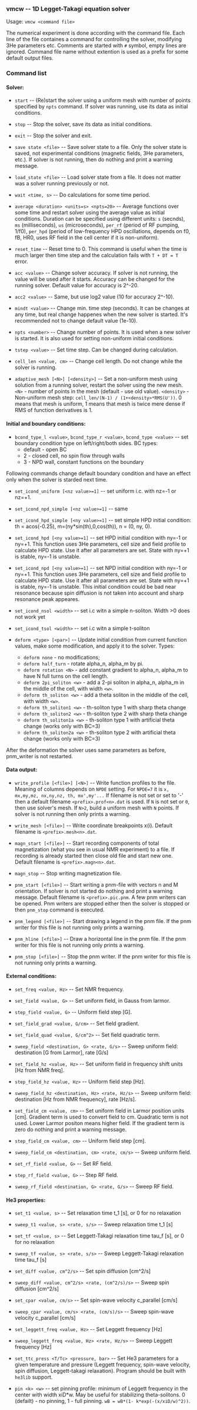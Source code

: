 ### vmcw -- 1D Legget-Takagi equation solver

Usage: `vmcw <command file>`

The numerical experiment is done according with the command file. Each
line of the file containes a command for controlling the solver,
modifying 3He parameters etc. Comments are started with `#` symbol,
empty lines are ignored. Command file name without extention is used as a prefix
for some default output files.

### Command list

#### Solver:

* `start` -- (Re)start the solver using a uniform mesh with number of
points specified by `npts` command. If solver was running, use its data
as initial conditions.

* `stop` -- Stop the solver, save its data as
initial conditions.

* `exit` -- Stop the solver and exit.

* `save state <file>` -- Save solver state to a file. Only the solver
state is saved, not experimental conditions (magnetic fields, 3He
parameters, etc.). If solver is not running, then do nothing and print
a warning message.

* `load_state <file>` -- Load solver state from a file. It does not matter
was a solver running previously or not.

* `wait <time, s>` -- Do calculations for some time period.

* `average <duration> <units=s> <npts=20>` -- Average functions over some time
and restart solver using the average value as initial conditions.
Duration can be specified using different units: `s` (secnds), `ms`
(milliseconds), `us` (microseconds), `per_rf` (period of RF pumping,
1/f0), `per_hpd` (period of low-frequency HPD oscillations, depends on
f0, fB, HR0, uses RF field in the cell center if it is non-uniform).

* `reset_time` -- Reset time to 0. This command is useful
when the time is much larger then time step and the calculation fails
with `T + DT = T` error.

* `acc <value>` -- Change solver accuracy. If solver is not running,
the value will be used after it starts. Accuracy can be changed for
the running solver. Default value for accuracy is 2^-20.

* `acc2 <value>` -- Same, but use log2 value (10 for accuracy 2^-10).

* `mindt <value>` -- Change min. time step (seconds). It can be changes
at any time, but real change happenes when the new solver is started.
It's recommended not to change default value (1e-10).

* `npts <number>` -- Change number of points. It is used when a new solver
is started. It is also used for setting non-uniform initial conditions.

* `tstep <value>` -- Set time step. Can be changed during calculation.

* `cell_len <value, cm>` -- Change cell length. Do not change while
the solver is running.

* `adaptive_mesh [<N>] [<density>]` -- Set a non-uniform mesh using
solution from a running solver, restart the solver using the new mesh.
`<N>` - number of points in the mesh (default - use old value).
`<density>` - Non-uniform mesh step: `cell_len/(N-1) / (1+<density>*RMS(U'))`.
0 means that mesh is uniform,  1 means that mesh is twice mere dense if
RMS of function derivatives is 1.

#### Initial and boundary conditions:

* `bcond_type_l <value>`, `bcond_type_r <value>`, `bcond_type <value>` --
  set boundary condition type on left/right/both sides.
  BC types:
  * default - open BC
  * 2 - closed cell, no spin flow through walls
  * 3 - NPD wall, constant functions on the boundary

Following commands change default boundary condition and have an effect
only when the solver is starded next time.

* `set_icond_uniform [<nz value>=1]` -- set uniform i.c. with nz=-1 or nz=+1.
* `set_icond_npd_simple [<nz value>=1]` -- same

* `set_icond_hpd_simple [<ny value>=1]` -- set simple HPD initial
condition: th = acos(-0.25), m=(ny*sin(th),0,cos(th)), n = (0, ny, 0).

* `set_icond_hpd [<ny value>=1]` -- set HPD initial condition with ny=-1
or ny=+1. This function uses 3He parameters, cell size and field profile
to calculate HPD state. Use it after all parameters are set. State with
ny=+1 is stable, ny=-1 is unstable.

* `set_icond_npd [<ny value>=1]` -- set NPD initial condition with ny=-1
or ny=+1. This function uses 3He parameters, cell size and field profile
to calculate HPD state. Use it after all parameters are set. State with
ny=+1 is stable, ny=-1 is unstable. This initial condition
could be bad near resonance because spin diffusion is not taken into account
and sharp resonance peak appeares.


* `set_icond_nsol <width>` -- set i.c witn a simple n-soliton. Width >0 does not work yet
* `set_icond_tsol <width>` -- set i.c witn a simple t-soliton

* `deform <type> [<par>]` -- Update initial condition from current
function values, make some modification, and apply it to the solver. Types:

  * `deform none` - no modifications;
  * `deform half_turn` - rotate alpha_n, alpha_m by pi.
  * `deform rotation <N>` - add constant gradient to alpha_n, alpha_m
    to have N full turns on the cell length.
  * `deform 2pi_soliton <w>` - add a 2-pi soliton in alpha_n, alpha_m
    in the middle of the cell, with width `<w>`.
  * `deform th_soliton <w>` - add a theta soliton in the middle
    of the cell, with width `<w>`.
  * `deform th_soliton1 <w>` - th-soliton type 1 with sharp theta change
  * `deform th_soliton2 <w>` - th-soliton type 2 with sharp theta change
  * `deform th_soliton1a <w>` - th-soliton type 1 with artificial theta change (works only with BC=3)
  * `deform th_soliton2a <w>` - th-soliton type 2 with artificial theta change (works only with BC=3)

After the deformation the solver uses same parameters as before,
pnm_writer is not restarted.

#### Data output:

* `write_profile [<file>] [<N>]` -- Write function profiles to the file.
Meaning of columns depends on `NPDE` setting. For `NPDE=7` it is `x,
mx,my,mz, nx,ny,nz, th, mx',my'...` If filename is not set or set to '-'
then a default filename `<prefix>.prof<n>.dat` is used. If `N` is not set
or `0`, then use solver's mesh. If `N>2`, build a uniform mesh with `N`
points. If solver is not running then only prints a warning.

* `write_mesh [<file>]` -- Write coordinate breakpoints x(i).
Default filename is `<prefix>.mesh<n>.dat`.

* `magn_start [<file>]` -- Start recording components of total
magnetization (what you see in usual NMR experiment) to a file. If
recording is already started then close old file and start new one.
Default filename is `<prefix>.magn<n>.dat`.

* `magn_stop` -- Stop writing magnetization file.

* `pnm_start [<file>]` -- Start writing a pnm-file with vectors n and M
orientation. If solver is not started do nothing and print a warning
message. Default filename is `<prefix>.pic.pnm`. A few pnm writers
can be opened. Pnm writers are stopped either then the solver is stopped
or then `pnm_stop` command is executed.

* `pnm_legend [<file>]` -- Start drawing a legend in the pnm file.
If the pnm writer for this file is not running only prints a warning.

* `pnm_hline [<file>]` -- Draw a horizontal line in the pnm file.
If the pnm writer for this file is not running only prints a warning.

* `pnm_stop [<file>]` -- Stop the pnm writer. If the pnm writer for this
file is not running only prints a warning.


#### External conditions:

* `set_freq <value, Hz>` -- Set NMR frequency.

* `set_field <value, G>` -- Set uniform field, in Gauss from larmor.

* `step_field <value, G>` -- Uniform field step [G].

* `set_field_grad <value, G/cm>` -- Set field gradient.

* `set_field_quad <value, G/cm^2>` -- Set field quadratic term.

* `sweep_field <destination, G> <rate, G/s>` -- Sweep uniform field:
destination [G from Larmor], rate [G/s]

* `set_field_hz <value, Hz>` --  Set uniform field in frequency shift
units [Hz from NMR freq].

* `step_field_hz <value, Hz>` -- Uniform field step [Hz].

* `sweep_field_hz <destination, Hz> <rate, Hz/s>` -- Sweep uniform field:
destination [Hz from NMR frequency], rate [Hz/s].

* `set_field_cm <value, cm>` -- Set uniform field in Larmor position
units [cm]. Gradient term is used to convert field to cm. Quadratic term
is not used. Lower Larmor positon means higher field. If the gradient
term is zero do nothing and print a warning message.

* `step_field_cm <value, cm>` -- Uniform field step [cm].

* `sweep_field_cm <destination, cm> <rate, cm/s>` -- Sweep uniform field.

* `set_rf_field <value, G>` -- Set RF field.

* `step_rf_field <value, G>` -- Step RF field.

* `sweep_rf_field <destination, G> <rate, G/s>` -- Sweep RF field.

#### He3 properties:

* `set_t1 <value, s>`   -- Set relaxation time t_1 [s], or 0 for no relaxation
* `sweep_t1 <value, s> <rate, s/s>` -- Sweep relaxation time t_1 [s]
* `set_tf <value, s>`   -- Set Leggett-Takagi relaxation time tau_f [s], or 0 for no relaxation
* `sweep_tf <value, s> <rate, s/s>` -- Sweep Leggett-Takagi relaxation time tau_f [s]
* `set_diff <value, cm^2/s>` -- Set spin diffusion [cm^2/s]
* `sweep_diff <value, cm^2/s> <rate, (cm^2/s)/s>` -- Sweep spin diffusion [cm^2/s]
* `set_cpar <value, cm/s>` -- Set  spin-wave velocity c_parallel [cm/s]
* `sweep_cpar <value, cm/s> <rate, (cm/s)/s>` -- Sweep spin-wave velocity c_parallel [cm/s]
* `set_leggett_freq <value, Hz>` -- Set Leggett frequency [Hz]
* `sweep_leggett_freq <value, Hz> <rate, Hz/s>` -- Sweep Leggett frequency [Hz]

* `set_ttc_press <T/Tc> <pressure, bar>` -- Set He3 parameters for a
given temperature and pressure (Leggett frequency, spin-wave velocity, spin diffusion, Leggett-takagi relaxation).
Program should be built with `he3lib` support.

* `pin <k> <w>` -- set pinning profile: minimum of Leggett frequency in the center with width xiD*w.
May be useful for stabilizing theta-solitons. 0 (defailt) - no
pinning, 1 - full pinning. `wB = wB*(1- k*exp(-(x/xiD/w)^2))`.
